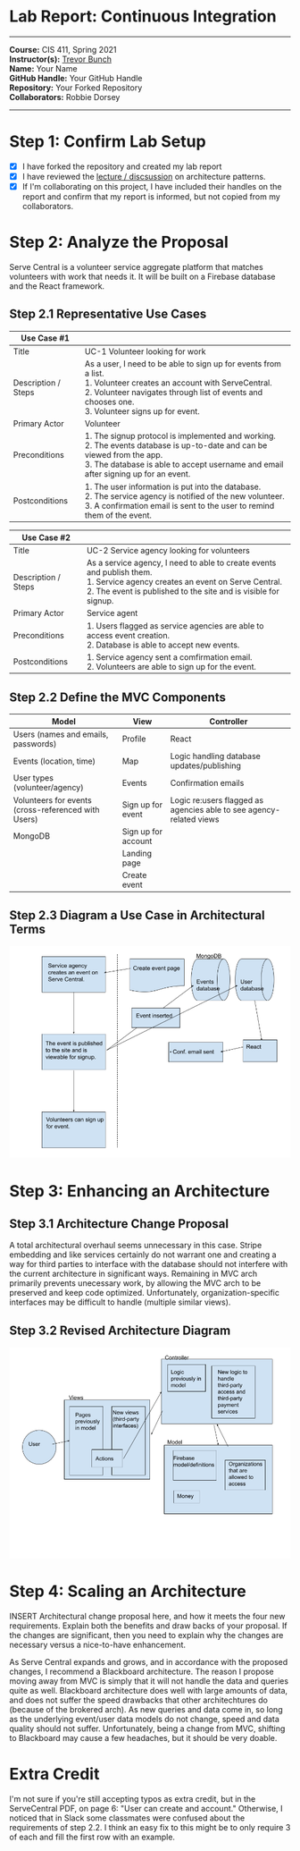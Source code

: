 # Lab Report: Continuous Integration
___
**Course:** CIS 411, Spring 2021  
**Instructor(s):** [Trevor Bunch](https://github.com/trevordbunch)  
**Name:** Your Name  
**GitHub Handle:** Your GitHub Handle  
**Repository:** Your Forked Repository  
**Collaborators:** Robbie Dorsey
___

# Step 1: Confirm Lab Setup
- [x] I have forked the repository and created my lab report
- [x] I have reviewed the [lecture / discsussion](../assets/04p1_SolutionArchitectures.pdf) on architecture patterns.
- [x] If I'm collaborating on this project, I have included their handles on the report and confirm that my report is informed, but not copied from my collaborators.

# Step 2: Analyze the Proposal
Serve Central is a volunteer service aggregate platform that matches volunteers with work that needs it. It will be built on a Firebase database and the React framework.

## Step 2.1 Representative Use Cases  

| Use Case #1 | |
|---|---|
| Title | UC-1 Volunteer looking for work |
| Description / Steps | As a user, I need to be able to sign up for events from a list. </br>1. Volunteer creates an account with ServeCentral.</br>2. Volunteer navigates through list of events and chooses one.</br>3. Volunteer signs up for event. |
| Primary Actor | Volunteer |
| Preconditions | 1. The signup protocol is implemented and working.</br>2. The events database is up-to-date and can be viewed from the app.</br>3. The database is able to accept username and email after signing up for an event. |
| Postconditions | 1. The user information is put into the database.</br>2. The service agency is notified of the new volunteer.</br>3. A confirmation email is sent to the user to remind them of the event. |

| Use Case #2 | |
|---|---|
| Title | UC-2 Service agency looking for volunteers |
| Description / Steps | As a service agency, I need to able to create events and publish them. </br>1. Service agency creates an event on Serve Central.</br>2. The event is published to the site and is visible for signup.|
| Primary Actor | Service agent |
| Preconditions | 1. Users flagged as service agencies are able to access event creation.</br>2. Database is able to accept new events. |
| Postconditions | 1. Service agency sent a comfirmation email.</br>2. Volunteers are able to sign up for the event. |

## Step 2.2 Define the MVC Components

| Model | View | Controller |
|---|---|---|
| Users (names and emails, passwords) | Profile | React |
| Events (location, time) | Map | Logic handling database updates/publishing |
| User types (volunteer/agency) | Events | Confirmation emails |
| Volunteers for events (cross-referenced with Users) | Sign up for event | Logic re:users flagged as agencies able to see agency-related views |
| MongoDB | Sign up for account |  |
|  | Landing page |  |
|  | Create event |  |

## Step 2.3 Diagram a Use Case in Architectural Terms
![MVC Use Case Diagram](../assets/mvcDiagram.png)

# Step 3: Enhancing an Architecture

## Step 3.1 Architecture Change Proposal
A total architectural overhaul seems unnecessary in this case. Stripe embedding and like services certainly do not warrant one and creating a way for third parties to interface with the database should not interfere with the current architecture in significant ways. Remaining in MVC arch primarily prevents unecessary work, by allowing the MVC arch to be preserved and keep code optimized. Unfortunately, organization-specific interfaces may be difficult to handle (multiple similar views).

## Step 3.2 Revised Architecture Diagram
![New Architectural Diragram](../assets/newArchDiagram.png)

# Step 4: Scaling an Architecture
INSERT Architectural change proposal here, and how it meets the four new requirements.  Explain both the benefits and draw backs of your proposal.  If the changes are significant, then you need to explain why the changes are necessary versus a nice-to-have enhancement.

As Serve Central expands and grows, and in accordance with the proposed changes, I recommend a Blackboard architecture. The reason I propose moving away from MVC is simply that it will not handle the data and queries quite as well. Blackboard architecture does well with large amounts of data, and does not suffer the speed drawbacks that other architechtures do (because of the brokered arch). As new queries and data come in, so long as the underlying event/user data models do not change, speed and data quality should not suffer. Unfortunately, being a change from MVC, shifting to Blackboard may cause a few headaches, but it should be very doable. 

# Extra Credit
I'm not sure if you're still accepting typos as extra credit, but in the ServeCentral PDF, on page 6: "User can create and account."
Otherwise, I noticed that in Slack some classmates were confused about the requirements of step 2.2. I think an easy fix to this might be to only require 3 of each and fill the first row with an example.